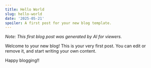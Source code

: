 ```yaml
---
title: Hello World
slug: hello-world
date: '2025-05-21'
spoiler: A first post for your new blog template.
---
```

*Note: This first blog post was generated by AI for viewers.*


Welcome to your new blog! This is your very first post. You can edit or remove it, and start writing your own content.

Happy blogging!!
